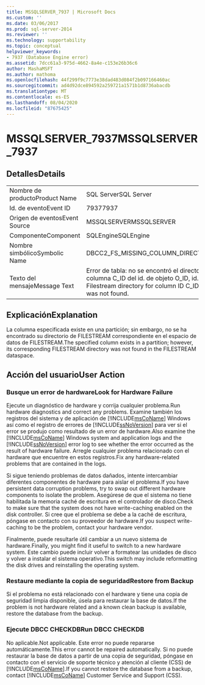 ```yaml
---
title: MSSQLSERVER_7937 | Microsoft Docs
ms.custom: ''
ms.date: 03/06/2017
ms.prod: sql-server-2014
ms.reviewer: ''
ms.technology: supportability
ms.topic: conceptual
helpviewer_keywords:
- 7937 (Database Engine error)
ms.assetid: 7dcc61a3-975d-4662-8a4e-c153e26b36c6
author: MashaMSFT
ms.author: mathoma
ms.openlocfilehash: 44f299f9c7773e38dad483d084f2b097166460ac
ms.sourcegitcommit: ad4d92dce894592a259721a1571b1d8736abacdb
ms.translationtype: MT
ms.contentlocale: es-ES
ms.lasthandoff: 08/04/2020
ms.locfileid: "87675425"
---
```

# <a name="mssqlserver_7937"></a><span data-ttu-id="37190-102">MSSQLSERVER_7937</span><span class="sxs-lookup"><span data-stu-id="37190-102">MSSQLSERVER_7937</span></span>
    
## <a name="details"></a><span data-ttu-id="37190-103">Detalles</span><span class="sxs-lookup"><span data-stu-id="37190-103">Details</span></span>  
  
|||  
|-|-|  
|<span data-ttu-id="37190-104">Nombre de producto</span><span class="sxs-lookup"><span data-stu-id="37190-104">Product Name</span></span>|<span data-ttu-id="37190-105">SQL Server</span><span class="sxs-lookup"><span data-stu-id="37190-105">SQL Server</span></span>|  
|<span data-ttu-id="37190-106">Id. de evento</span><span class="sxs-lookup"><span data-stu-id="37190-106">Event ID</span></span>|<span data-ttu-id="37190-107">7937</span><span class="sxs-lookup"><span data-stu-id="37190-107">7937</span></span>|  
|<span data-ttu-id="37190-108">Origen de eventos</span><span class="sxs-lookup"><span data-stu-id="37190-108">Event Source</span></span>|<span data-ttu-id="37190-109">MSSQLSERVER</span><span class="sxs-lookup"><span data-stu-id="37190-109">MSSQLSERVER</span></span>|  
|<span data-ttu-id="37190-110">Componente</span><span class="sxs-lookup"><span data-stu-id="37190-110">Component</span></span>|<span data-ttu-id="37190-111">SQLEngine</span><span class="sxs-lookup"><span data-stu-id="37190-111">SQLEngine</span></span>|  
|<span data-ttu-id="37190-112">Nombre simbólico</span><span class="sxs-lookup"><span data-stu-id="37190-112">Symbolic Name</span></span>|<span data-ttu-id="37190-113">DBCC2_FS_MISSING_COLUMN_DIRECTORY</span><span class="sxs-lookup"><span data-stu-id="37190-113">DBCC2_FS_MISSING_COLUMN_DIRECTORY</span></span>|  
|<span data-ttu-id="37190-114">Texto del mensaje</span><span class="sxs-lookup"><span data-stu-id="37190-114">Message Text</span></span>|<span data-ttu-id="37190-115">Error de tabla: no se encontró el directorio de secuencia de archivos para el id. de columna C_ID del id. de objeto O_ID, id. de índice I_ID, id. de partición PN_ID.</span><span class="sxs-lookup"><span data-stu-id="37190-115">Table error: Filestream directory for column ID C_ID of object ID O_ID, index ID I_ID, partition ID PN_ID was not found.</span></span>|  
  
## <a name="explanation"></a><span data-ttu-id="37190-116">Explicación</span><span class="sxs-lookup"><span data-stu-id="37190-116">Explanation</span></span>  
 <span data-ttu-id="37190-117">La columna especificada existe en una partición; sin embargo, no se ha encontrado su directorio de FILESTREAM correspondiente en el espacio de datos de FILESTREAM.</span><span class="sxs-lookup"><span data-stu-id="37190-117">The specified column exists in a partition; however, its corresponding FILESTREAM directory was not found in the FILESTREAM dataspace.</span></span>  
  
## <a name="user-action"></a><span data-ttu-id="37190-118">Acción del usuario</span><span class="sxs-lookup"><span data-stu-id="37190-118">User Action</span></span>  
  
### <a name="look-for-hardware-failure"></a><span data-ttu-id="37190-119">Busque un error de hardware</span><span class="sxs-lookup"><span data-stu-id="37190-119">Look for Hardware Failure</span></span>  
 <span data-ttu-id="37190-120">Ejecute un diagnóstico de hardware y corrija cualquier problema.</span><span class="sxs-lookup"><span data-stu-id="37190-120">Run hardware diagnostics and correct any problems.</span></span> <span data-ttu-id="37190-121">Examine también los registros del sistema y de aplicación de [!INCLUDE[msCoName](../../includes/msconame-md.md)] Windows así como el registro de errores de [!INCLUDE[ssNoVersion](../../includes/ssnoversion-md.md)] para ver si el error se produjo como resultado de un error de hardware.</span><span class="sxs-lookup"><span data-stu-id="37190-121">Also examine the [!INCLUDE[msCoName](../../includes/msconame-md.md)] Windows system and application logs and the [!INCLUDE[ssNoVersion](../../includes/ssnoversion-md.md)] error log to see whether the error occurred as the result of hardware failure.</span></span> <span data-ttu-id="37190-122">Arregle cualquier problema relacionado con el hardware que encuentre en estos registros.</span><span class="sxs-lookup"><span data-stu-id="37190-122">Fix any hardware-related problems that are contained in the logs.</span></span>  
  
 <span data-ttu-id="37190-123">Si sigue teniendo problemas de datos dañados, intente intercambiar diferentes componentes de hardware para aislar el problema.</span><span class="sxs-lookup"><span data-stu-id="37190-123">If you have persistent data corruption problems, try to swap out different hardware components to isolate the problem.</span></span> <span data-ttu-id="37190-124">Asegúrese de que el sistema no tiene habilitada la memoria caché de escritura en el controlador de disco.</span><span class="sxs-lookup"><span data-stu-id="37190-124">Check to make sure that the system does not have write-caching enabled on the disk controller.</span></span> <span data-ttu-id="37190-125">Si cree que el problema se debe a la caché de escritura, póngase en contacto con su proveedor de hardware.</span><span class="sxs-lookup"><span data-stu-id="37190-125">If you suspect write-caching to be the problem, contact your hardware vendor.</span></span>  
  
 <span data-ttu-id="37190-126">Finalmente, puede resultarle útil cambiar a un nuevo sistema de hardware.</span><span class="sxs-lookup"><span data-stu-id="37190-126">Finally, you might find it useful to switch to a new hardware system.</span></span> <span data-ttu-id="37190-127">Este cambio puede incluir volver a formatear las unidades de disco y volver a instalar el sistema operativo.</span><span class="sxs-lookup"><span data-stu-id="37190-127">This switch may include reformatting the disk drives and reinstalling the operating system.</span></span>  
  
### <a name="restore-from-backup"></a><span data-ttu-id="37190-128">Restaure mediante la copia de seguridad</span><span class="sxs-lookup"><span data-stu-id="37190-128">Restore from Backup</span></span>  
 <span data-ttu-id="37190-129">Si el problema no está relacionado con el hardware y tiene una copia de seguridad limpia disponible, úsela para restaurar la base de datos.</span><span class="sxs-lookup"><span data-stu-id="37190-129">If the problem is not hardware related and a known clean backup is available, restore the database from the backup.</span></span>  
  
### <a name="run-dbcc-checkdb"></a><span data-ttu-id="37190-130">Ejecute DBCC CHECKDB</span><span class="sxs-lookup"><span data-stu-id="37190-130">Run DBCC CHECKDB</span></span>  
 <span data-ttu-id="37190-131">No aplicable.</span><span class="sxs-lookup"><span data-stu-id="37190-131">Not applicable.</span></span> <span data-ttu-id="37190-132">Este error no puede repararse automáticamente.</span><span class="sxs-lookup"><span data-stu-id="37190-132">This error cannot be repaired automatically.</span></span> <span data-ttu-id="37190-133">Si no puede restaurar la base de datos a partir de una copia de seguridad, póngase en contacto con el servicio de soporte técnico y atención al cliente (CSS) de [!INCLUDE[msCoName](../../includes/msconame-md.md)].</span><span class="sxs-lookup"><span data-stu-id="37190-133">If you cannot restore the database from a backup, contact [!INCLUDE[msCoName](../../includes/msconame-md.md)] Customer Service and Support (CSS).</span></span>  
  
  
